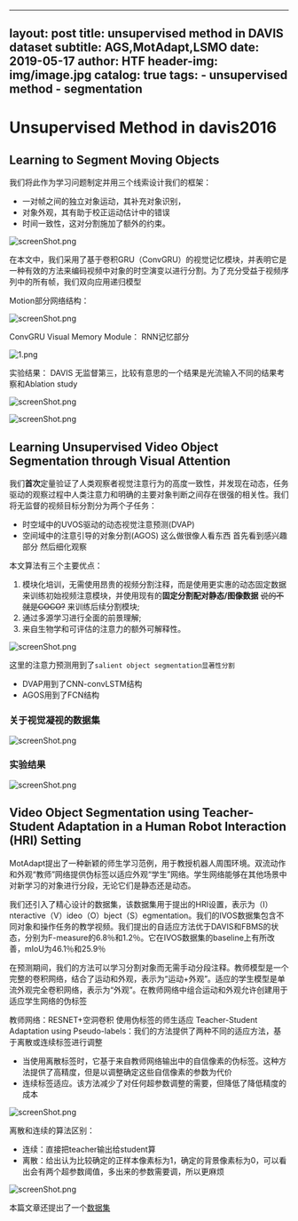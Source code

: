 
---

layout:     post
title:      unsupervised method in DAVIS dataset
subtitle:   AGS,MotAdapt,LSMO
date:       2019-05-17
author:     HTF
header-img: img/image.jpg
catalog: true
tags:
    - unsupervised method
    - segmentation
---


# Unsupervised Method in davis2016

## Learning to Segment Moving Objects


我们将此作为学习问题制定并用三个线索设计我们的框架：
- 一对帧之间的独立对象运动，其补充对象识别，
- 对象外观，其有助于校正运动估计中的错误
- 时间一致性，这对分割施加了额外的约束。

![screenShot.png](https://i.loli.net/2019/05/15/5cdc0cc29406226341.png)

在本文中，我们采用了基于卷积GRU（ConvGRU）的视觉记忆模块，并表明它是一种有效的方法来编码视频中对象的时空演变以进行分割。为了充分受益于视频序列中的所有帧，我们双向应用递归模型

Motion部分网络结构：

![screenShot.png](https://i.loli.net/2019/05/15/5cdc0cc29406226341.png)

ConvGRU Visual Memory Module： RNN记忆部分

![1.png](https://i.loli.net/2019/05/15/5cdc156ec034048153.png)

实验结果： DAVIS 无监督第三，比较有意思的一个结果是光流输入不同的结果考察和Ablation study

![screenShot.png](https://i.loli.net/2019/05/15/5cdc18e0d642214675.png)

![screenShot.png](https://i.loli.net/2019/05/15/5cdc1906bb38517610.png)


## Learning Unsupervised Video Object Segmentation through Visual Attention

我们**首次**定量验证了人类观察者视觉注意行为的高度一致性，并发现在动态，任务驱动的观察过程中人类注意力和明确的主要对象判断之间存在很强的相关性。我们将无监督的视频目标分割分为两个子任务：
- 时空域中的UVOS驱动的动态视觉注意预测(DVAP)
- 空间域中的注意引导的对象分割(AGOS)
这么做很像人看东西 首先看到感兴趣部分 然后细化观察

本文算法有三个主要优点：
1. 模块化培训，无需使用昂贵的视频分割注释，而是使用更实惠的动态固定数据来训练初始视频注意模块，并使用现有的**固定分割配对静态/图像数据**   ~~说的不就是COCO?~~  来训练后续分割模块; 
2. 通过多源学习进行全面的前景理解; 
3. 来自生物学和可评估的注意力的额外可解释性。

![screenShot.png](https://i.loli.net/2019/05/15/5cdc2394dc2e033234.png)

这里的注意力预测用到了`salient object segmentation显著性分割`

- DVAP用到了CNN-convLSTM结构
- AGOS用到了FCN结构


### 关于视觉凝视的数据集
![screenShot.png](https://i.loli.net/2019/05/16/5cdd173d1f8d266494.png)

### 实验结果
![screenShot.png](https://i.loli.net/2019/05/16/5cdd18e7a684c38849.png)


## Video Object Segmentation using Teacher-Student Adaptation in a Human Robot Interaction (HRI) Setting

MotAdapt提出了一种新颖的师生学习范例，用于教授机器人周围环境。双流动作和外观“教师”网络提供伪标签以适应外观“学生”网络。学生网络能够在其他场景中对新学习的对象进行分段，无论它们是静态还是动态。

我们还引入了精心设计的数据集，该数据集用于提出的HRI设置，表示为（I）nteractive（V）ideo（O）bject（S）egmentation。我们的IVOS数据集包含不同对象和操作任务的教学视频。我们提出的自适应方法优于DAVIS和FBMS的状态，分别为F-measure的6.8％和1.2％。它在IVOS数据集的baseline上有所改善，mIoU为46.1％和25.9％

在预测期间，我们的方法可以学习分割对象而无需手动分段注释。教师模型是一个完整的卷积网络，结合了运动和外观，表示为“运动+外观”。适应的学生模型是单流外观完全卷积网络，表示为“外观”。在教师网络中组合运动和外观允许创建用于适应学生网络的伪标签

教师网络：RESNET+空洞卷积
使用伪标签的师生适应 Teacher-Student Adaptation using Pseudo-labels：我们的方法提供了两种不同的适应方法，基于离散或连续标签进行调整
- 当使用离散标签时，它基于来自教师网络输出中的自信像素的伪标签。这种方法提供了高精度，但是以调整确定这些自信像素的参数为代价
- 连续标签适应。该方法减少了对任何超参数调整的需要，但降低了降低精度的成本

![screenShot.png](https://i.loli.net/2019/05/16/5cdd253ddae5190225.png)

离散和连续的算法区别：
- 连续：直接把teacher输出给student算
- 离散：给出认为比较确定的正样本像素标为1，确定的背景像素标为0，可以看出会有两个超参数阈值，多出来的参数需要调，所以更麻烦

![screenShot.png](https://i.loli.net/2019/05/16/5cdd2c714dee551842.png)



本篇文章还提出了一个[数据集](https://msiam.github.io/ivos/)
